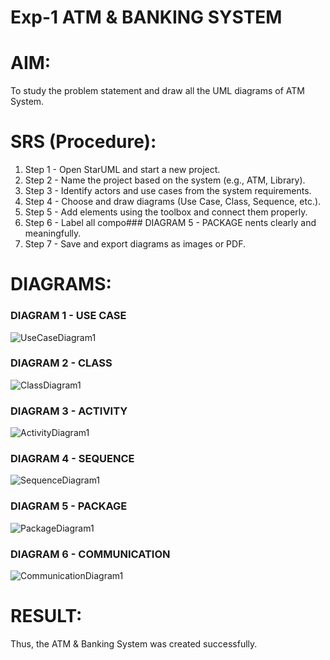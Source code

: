 # Exp-1 ATM & BANKING SYSTEM

# AIM:
To study the problem statement and draw all the UML diagrams of ATM System.

# SRS (Procedure):
1. Step 1 - Open StarUML and start a new project.
2. Step 2 - Name the project based on the system (e.g., ATM, Library).
3. Step 3 - Identify actors and use cases from the system requirements.
4. Step 4 - Choose and draw diagrams (Use Case, Class, Sequence, etc.).
5. Step 5 - Add elements using the toolbox and connect them properly.
6. Step 6 - Label all compo### DIAGRAM 5 - PACKAGE
nents clearly and meaningfully.
7. Step 7 - Save and export diagrams as images or PDF.

# DIAGRAMS:

### DIAGRAM 1 - USE CASE
![UseCaseDiagram1](https://github.com/user-attachments/assets/5e32ad8d-5b26-4157-add6-79e9d14d1e59)

### DIAGRAM 2 - CLASS
![ClassDiagram1](https://github.com/user-attachments/assets/36b721d3-a894-4d42-9512-9a6875cc1d80)

### DIAGRAM 3 - ACTIVITY
![ActivityDiagram1](https://github.com/user-attachments/assets/9c9cba4b-6e56-4ead-98f4-4f80f2066e78)

### DIAGRAM 4 - SEQUENCE
![SequenceDiagram1](https://github.com/user-attachments/assets/cf364757-64f4-48db-a990-06a33b9716c9)

### DIAGRAM 5 - PACKAGE
![PackageDiagram1](https://github.com/user-attachments/assets/92061611-a3cc-48d6-b1f7-bd4e96a0fc30)

### DIAGRAM 6 - COMMUNICATION
![CommunicationDiagram1](https://github.com/user-attachments/assets/e71e8cf0-158b-4627-8154-16b660c2bb72)

# RESULT:
Thus, the ATM & Banking System was created successfully.
